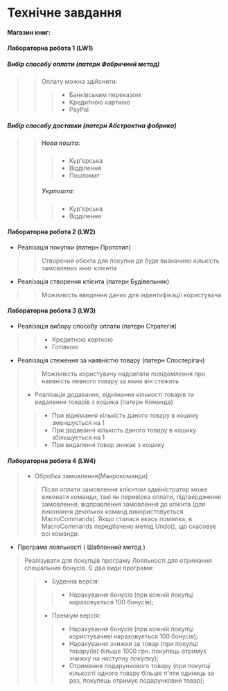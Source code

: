# Технічне завдання
#### **Магазин книг:**
#### **Лабораторна робота 1 (LW1)**
 ##### Вибір способу оплати (патерн Фабричний метод)
>> Оплату можна здійснити:
>>> - Банківським переказом
>>> - Кредитною карткою
>>> - PayPal
 ##### Вибір способу доставки (патерн Абстрактна фабрика)
>> ##### Нова пошта:
>>> * Кур'єрська
>>> * Відділення
>>> * Поштомат
>> ##### Укрпошта:
>>> * Кур'єрська
>>> * Відділення
#### **Лабораторна робота 2 (LW2)**
 - Реалізація покупки (патерн Прототип)
>> Створення обєкта для покупки де буде визначино кількість замовлених книг клієнтів
 - Реалізація створення клієнта (патерн Будівельник)
>> Можливість введення даних для індентифікації користувача
#### **Лабораторна робота 3 (LW3)**
 - Реалізація вибору способу оплати (патерн Стратегія)
>> - Кредитною карткою
>> - Готівкою
 - Реалізація стеження за наявністю товару (патерн Спостерігач)
>> Можливість користувачу надсилати повідомлення про наявність певного товару за яким він стежить
> - Реалізація додавання, віднімання кількості товарів та видалення товарів з кошика (патерн Команда)
>> - При віднімання кількість даного товару в кошику зменшується на 1
>> - При додаванні кількість даного товару в кошику збільшується на 1
>> - При видаленні товар зникає з кошику
#### **Лабораторна робота 4 (LW4)**
> - Обробка замовлення(Макрокоманди)
>> Після оплати замовлення клієнтом адміністратор може виконати команди, такі як перевірка оплати, підтвердження замовлення, відправлення замовлення до клієнта
>> (для виконання декількох команд використовується MacroCommands). 
>> Якщо сталася якась помилка, в MacroCommands передбачено метод Undo(), що скасовує всі команди. 
 - Програма лояльності ( Шаблонний метод )
> Реалізувати для покупців програму Лояльності для отримання спеціальних бонусів. Є два види програми:
>> - Буденна версія:
>>> - Нарахування бонусів (при кожній покупці нараховується 100 бонусів);
>> - Преміум версія:
>>> - Нарахування бонусів (при кожній покупці користувачеві нараховується 100 бонусів);
>>> - Нарахування знижки за товар (при покупці товару(ів) більше 1000 грн. покупець отримує знижку на наступну покупку);
>>> - Отримання подарункового товару (при покупці кількості одного товару більше п'яти одиниць за раз, покупець отримує подарунковий товар);
